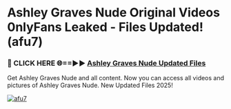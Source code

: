 # Ashley Graves Nude Original Videos 0nlyFans Leaked - Files Updated! (afu7)

<h3>🔴 CLICK HERE 🌐==►► <a href="https://tinyurl.com/yc6ubb5a" rel="nofollow">Ashley Graves Nude Updated Files</a></h3>

Get Ashley Graves Nude and all content. Now you can access all videos and pictures of Ashley Graves Nude. New Updated Files 2025!

[![afu7](https://i.imgur.com/7eu0CRL.gif)](https://tinyurl.com/yc6ubb5a)

